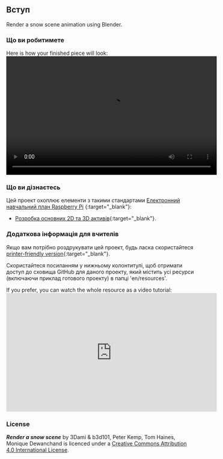 ## Вступ

Render a snow scene animation using Blender.

### Що ви робитимете

Here is how your finished piece will look:<video width="560" height="315" controls> <source src="resources/snow-scene-rendered.mkv" type="video/mp4"> Your browser does not support WebM video, try FireFox or Chrome </video> 

### Що ви дізнаєтесь

Цей проект охоплює елементи з такими стандартами [Електронний навчальний план Raspberry Pi](http://rpf.io/curriculum) {:target="_blank"}:

+ [Розробка основних 2D та 3D активів](https://curriculum.raspberrypi.org/design/creator/){:target="_blank"}.

### Додаткова інформація для вчителів

Якщо вам потрібно роздрукувати цей проект, будь ласка скористайтеся [printer-friendly version](https://projects.raspberrypi.org/en/projects/blender-render-snow-scene/print){:target="_blank"}.

Скористайтеся посиланням у нижньому колонтитулі, щоб отримати доступ до сховища GitHub для даного проекту, який містить усі ресурси (включаючи приклад готового проекту) в папці 'en/resources'.

If you prefer, you can watch the whole resource as a video tutorial: <iframe width="560" height="315" src="https://www.youtube.com/embed/aXPnshjKmH8?rel=0" frameborder="0" gesture="media" allow="encrypted-media" allowfullscreen mark="crwd-mark"></iframe> 

### License

***Render a snow scene*** by 3Dami & b3d101, Peter Kemp, Tom Haines, Monique Dewanchand is licenced under a [Creative Commons Attribution 4.0 International License](http://creativecommons.org/licenses/by-sa/4.0/).